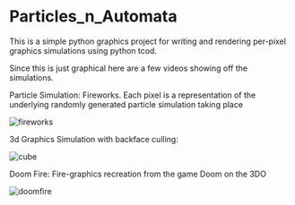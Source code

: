 # Particles_n_Automata

This is a simple python graphics project for writing and rendering per-pixel graphics simulations using python tcod.

Since this is just graphical here are a few videos showing off the simulations.

Particle Simulation: Fireworks. Each pixel is a representation of the underlying randomly generated particle simulation taking place

![fireworks](https://user-images.githubusercontent.com/92053987/186948071-9cb68fdd-0a6d-4329-a4cd-e9e4244facca.gif)

3d Graphics Simulation with backface culling:

![cube](https://user-images.githubusercontent.com/92053987/186948130-9da65ccb-e2da-4821-bd9b-57ecf4dd5c49.gif)

Doom Fire: Fire-graphics recreation from the game Doom on the 3DO

![doomfire](https://user-images.githubusercontent.com/92053987/186948258-e22774a7-d147-4815-b99a-78085780c554.gif)

